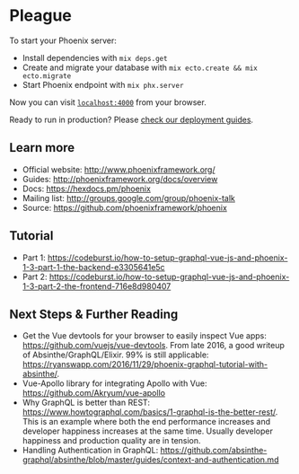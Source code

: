 # Pleague

To start your Phoenix server:

  * Install dependencies with `mix deps.get`
  * Create and migrate your database with `mix ecto.create && mix ecto.migrate`
  * Start Phoenix endpoint with `mix phx.server`

Now you can visit [`localhost:4000`](http://localhost:4000) from your browser.

Ready to run in production? Please [check our deployment guides](http://www.phoenixframework.org/docs/deployment).

## Learn more

  * Official website: http://www.phoenixframework.org/
  * Guides: http://phoenixframework.org/docs/overview
  * Docs: https://hexdocs.pm/phoenix
  * Mailing list: http://groups.google.com/group/phoenix-talk
  * Source: https://github.com/phoenixframework/phoenix

## Tutorial

 * Part 1: https://codeburst.io/how-to-setup-graphql-vue-js-and-phoenix-1-3-part-1-the-backend-e3305641e5c
 * Part 2: https://codeburst.io/how-to-setup-graphql-vue-js-and-phoenix-1-3-part-2-the-frontend-716e8d980407
 
## Next Steps & Further Reading

 * Get the Vue devtools for your browser to easily inspect Vue apps: https://github.com/vuejs/vue-devtools.
From late 2016, a good writeup of Absinthe/GraphQL/Elixir. 99% is still applicable: https://ryanswapp.com/2016/11/29/phoenix-graphql-tutorial-with-absinthe/.
 * Vue-Apollo library for integrating Apollo with Vue: https://github.com/Akryum/vue-apollo
 * Why GraphQL is better than REST: https://www.howtographql.com/basics/1-graphql-is-the-better-rest/. This is an example where both the end performance increases and developer happiness increases at the same time. Usually developer happiness and production quality are in tension.
 * Handling Authentication in GraphQL: https://github.com/absinthe-graphql/absinthe/blob/master/guides/context-and-authentication.md
